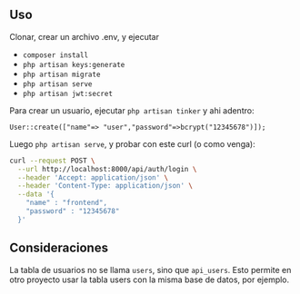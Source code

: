 ## Uso
Clonar, crear un archivo .env, y ejecutar
* `composer install`
* `php artisan keys:generate`
* `php artisan migrate`
* `php artisan serve`
* `php artisan jwt:secret`


Para crear un usuario, ejecutar `php artisan tinker` y ahi adentro:

`User::create(["name"=> "user","password"=>bcrypt("12345678")]);`

Luego `php artisan serve`, y probar con este curl (o como venga):

```bash
curl --request POST \
  --url http://localhost:8000/api/auth/login \
  --header 'Accept: application/json' \
  --header 'Content-Type: application/json' \
  --data '{
    "name" : "frontend",
    "password" : "12345678"
  }'
  ```

## Consideraciones

La tabla de usuarios no se llama `users`, sino que `api_users`. Esto permite en otro proyecto usar la tabla users con la misma base de datos, por ejemplo.